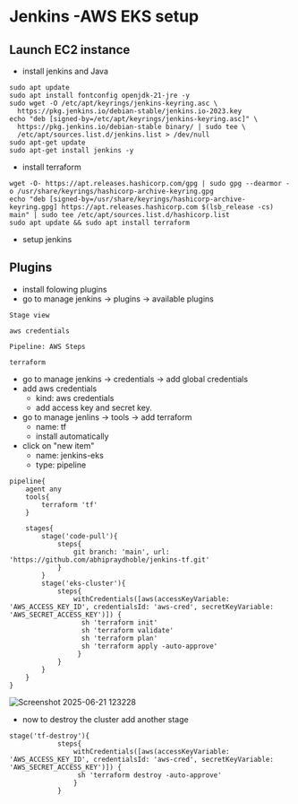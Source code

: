 # Jenkins -AWS EKS setup
## Launch EC2 instance 
- install jenkins and Java
```
sudo apt update
sudo apt install fontconfig openjdk-21-jre -y
sudo wget -O /etc/apt/keyrings/jenkins-keyring.asc \
  https://pkg.jenkins.io/debian-stable/jenkins.io-2023.key
echo "deb [signed-by=/etc/apt/keyrings/jenkins-keyring.asc]" \
  https://pkg.jenkins.io/debian-stable binary/ | sudo tee \
  /etc/apt/sources.list.d/jenkins.list > /dev/null
sudo apt-get update
sudo apt-get install jenkins -y
```
- install terraform
```
wget -O- https://apt.releases.hashicorp.com/gpg | sudo gpg --dearmor -o /usr/share/keyrings/hashicorp-archive-keyring.gpg
echo "deb [signed-by=/usr/share/keyrings/hashicorp-archive-keyring.gpg] https://apt.releases.hashicorp.com $(lsb_release -cs) main" | sudo tee /etc/apt/sources.list.d/hashicorp.list
sudo apt update && sudo apt install terraform
```
- setup jenkins
## Plugins
- install folowing plugins
- go to manage jenkins -> plugins -> available plugins
```
Stage view
```
```
aws credentials
```
```
Pipeline: AWS Steps
```
```
terraform
```
- go to manage jenkins -> credentials  -> add global credentials
- add aws credentials
   - kind: aws credentials
   - add access key and secret key.
- go to manage jenlins -> tools -> add terraform
   - name: tf
   - install automatically 
- click on "new item"
   - name: jenkins-eks
   - type: pipeline
```
pipeline{
    agent any 
    tools{
        terraform 'tf'
    }
    
    stages{
        stage('code-pull'){
            steps{
                git branch: 'main', url: 'https://github.com/abhipraydhoble/jenkins-tf.git'
            }
        }
        stage('eks-cluster'){
            steps{
                withCredentials([aws(accessKeyVariable: 'AWS_ACCESS_KEY_ID', credentialsId: 'aws-cred', secretKeyVariable: 'AWS_SECRET_ACCESS_KEY')]) {
                  sh 'terraform init'
                  sh 'terraform validate'
                  sh 'terraform plan'
                  sh 'terraform apply -auto-approve'
                 }
            }
        }
    }
}
```
![Screenshot 2025-06-21 123228](https://github.com/user-attachments/assets/84f5d335-ea71-4377-aa7b-368db193d389)
 - now to destroy the cluster add another stage
```
stage('tf-destroy'){
            steps{
                withCredentials([aws(accessKeyVariable: 'AWS_ACCESS_KEY_ID', credentialsId: 'aws-cred', secretKeyVariable: 'AWS_SECRET_ACCESS_KEY')]) {
                 sh 'terraform destroy -auto-approve'
                }
            }
```

